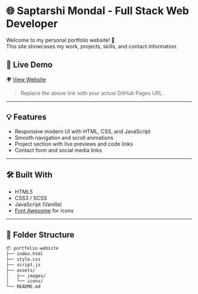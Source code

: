 # 🌐 Saptarshi Mondal - Full Stack Web Developer

Welcome to my personal portfolio website! 🚀  
This site showcases my work, projects, skills, and contact information.

## 📍 Live Demo

🌍 [View Website](https://your-username.github.io/your-repo-name/)  
> Replace the above link with your actual GitHub Pages URL.

---

## 💡 Features

- Responsive modern UI with HTML, CSS, and JavaScript
- Smooth navigation and scroll animations
- Project section with live previews and code links
- Contact form and social media links

---

## 🛠️ Built With

- HTML5
- CSS3 / SCSS
- JavaScript (Vanilla)
- [Font Awesome](https://fontawesome.com/) for icons

---

## 📁 Folder Structure

```bash
📦 portfolio-website
├── index.html
├── style.css
├── script.js
├── assets/
│   ├── images/
│   └── icons/
└── README.md
